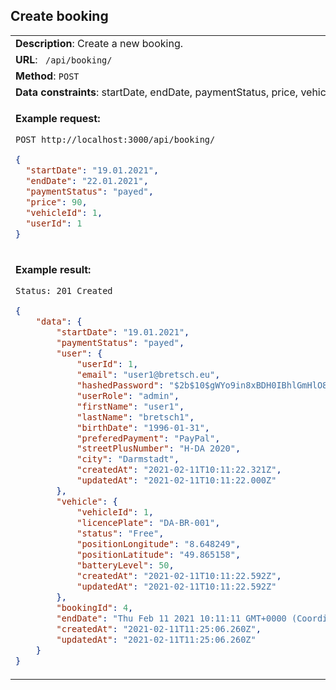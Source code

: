 ## Create booking

<table>
    <tr><td> <b>Description</b>: Create a new booking. </td></tr>
    <tr><td> <b>URL</b>: <code> /api/booking/ </code> </td></tr>
    <tr><td> <b>Method</b>: <code>POST</code> </td></tr>
    <tr><td> <b>Data constraints</b>: startDate, endDate, paymentStatus, price, vehicleId, userId. </td></tr>
<tr><td>

**Example request:**

 `POST http://localhost:3000/api/booking/`

``` json
{
  "startDate": "19.01.2021",
  "endDate": "22.01.2021",
  "paymentStatus": "payed",
  "price": 90,
  "vehicleId": 1,
  "userId": 1
}
```

</td></tr>
<tr><td>

**Example result:**

 `Status: 201 Created`

``` json
{
    "data": {
        "startDate": "19.01.2021",
        "paymentStatus": "payed",
        "user": {
            "userId": 1,
            "email": "user1@bretsch.eu",
            "hashedPassword": "$2b$10$gWYo9in8xBDH0IBhlGmHlO8k6FQ27ltzME/dHPbIzHftuybiX30GC",
            "userRole": "admin",
            "firstName": "user1",
            "lastName": "bretsch1",
            "birthDate": "1996-01-31",
            "preferedPayment": "PayPal",
            "streetPlusNumber": "H-DA 2020",
            "city": "Darmstadt",
            "createdAt": "2021-02-11T10:11:22.321Z",
            "updatedAt": "2021-02-11T10:11:22.000Z"
        },
        "vehicle": {
            "vehicleId": 1,
            "licencePlate": "DA-BR-001",
            "status": "Free",
            "positionLongitude": "8.648249",
            "positionLatitude": "49.865158",
            "batteryLevel": 50,
            "createdAt": "2021-02-11T10:11:22.592Z",
            "updatedAt": "2021-02-11T10:11:22.592Z"
        },
        "bookingId": 4,
        "endDate": "Thu Feb 11 2021 10:11:11 GMT+0000 (Coordinated Universal Time)",
        "createdAt": "2021-02-11T11:25:06.260Z",
        "updatedAt": "2021-02-11T11:25:06.260Z"
    }
}
```

</td></tr>
</table>
